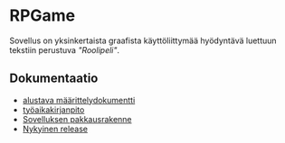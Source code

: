 # RPGame #

Sovellus on yksinkertaista graafista käyttöliittymää hyödyntävä luettuun tekstiin perustuva *"Roolipeli"*. 

## Dokumentaatio
* [alustava määrittelydokumentti](https://github.com/AlaNeponen/Ohjelmistotekniikka-harjoitustyo/blob/master/dokumentointi/maarittelydokumentti.md)
* [työaikakirjanpito](https://github.com/AlaNeponen/Ohjelmistotekniikka-harjoitustyo/blob/master/dokumentointi/tyoaikakirjanpito.md)
* [Sovelluksen pakkausrakenne](https://github.com/AlaNeponen/Ohjelmistotekniikka-harjoitustyo/blob/master/dokumentointi/arkkitehtuuri.md)
* [Nykyinen release](https://github.com/AlaNeponen/Ohjelmistotekniikka-harjoitustyo/releases/tag/viikko5)
